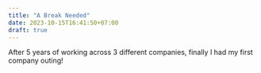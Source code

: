 ```yaml
---
title: "A Break Needed"
date: 2023-10-15T16:41:50+07:00
draft: true
---
```


After 5 years of working across 3 different companies, finally I had my first company outing!

